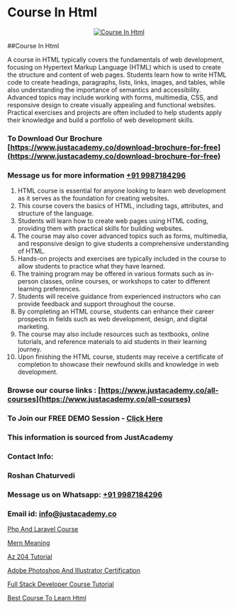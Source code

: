 # Course In Html

<p align="center">
  <a href="https://justacademy.co/course-detail/html-training">
    <img src="https://justacademy.co/storage2/course_image/1676636567_course_image.webp" alt="Course In Html">
  </a>
</p>
##Course In Html

A course in HTML typically covers the fundamentals of web development, focusing on Hypertext Markup Language (HTML) which is used to create the structure and content of web pages. Students learn how to write HTML code to create headings, paragraphs, lists, links, images, and tables, while also understanding the importance of semantics and accessibility. Advanced topics may include working with forms, multimedia, CSS, and responsive design to create visually appealing and functional websites. Practical exercises and projects are often included to help students apply their knowledge and build a portfolio of web development skills.
### To Download Our Brochure [https://www.justacademy.co/download-brochure-for-free](https://www.justacademy.co/download-brochure-for-free)
### Message us for more information [+91 9987184296](https://api.whatsapp.com/send?phone=919987184296)
1) HTML course is essential for anyone looking to learn web development as it serves as the foundation for creating websites.
2) This course covers the basics of HTML, including tags, attributes, and structure of the language.
3) Students will learn how to create web pages using HTML coding, providing them with practical skills for building websites.
4) The course may also cover advanced topics such as forms, multimedia, and responsive design to give students a comprehensive understanding of HTML.
5) Hands-on projects and exercises are typically included in the course to allow students to practice what they have learned.
6) The training program may be offered in various formats such as in-person classes, online courses, or workshops to cater to different learning preferences.
7) Students will receive guidance from experienced instructors who can provide feedback and support throughout the course.
8) By completing an HTML course, students can enhance their career prospects in fields such as web development, design, and digital marketing.
9) The course may also include resources such as textbooks, online tutorials, and reference materials to aid students in their learning journey.
10) Upon finishing the HTML course, students may receive a certificate of completion to showcase their newfound skills and knowledge in web development.

### Browse our course links : [https://www.justacademy.co/all-courses](https://www.justacademy.co/all-courses) 
### To Join our FREE DEMO Session - [Click Here](https://www.justacademy.co/register-for-course-demo)


### This information is sourced from JustAcademy
### Contact Info:
### Roshan Chaturvedi
### Message us on Whatsapp: [+91 9987184296](https://api.whatsapp.com/send?phone=919987184296)
### Email id: [info@justacademy.co](mailto:info@justacademy.co)
                
[Php And Laravel Course](https://www.linkedin.com/pulse/php-laravel-course-justacademy-berlin-itqge?trackingId=hsqlbdyTMn51r%2FcL5b%2FDNw%3D%3D&lipi=urn%3Ali%3Apage%3Ad_flagship3_company_admin%3BWtIq9U3gRByMpXlbn9mh%2Bw%3D%3D)

[Mern Meaning](https://www.linkedin.com/pulse/mern-meaning-software-training-mountain-view-i9qdf?trackingId=je4pcsDRdmcyNv9x3q7AIw%3D%3D&lipi=urn%3Ali%3Apage%3Ad_flagship3_company_admin%3BLLr0XlPoQRKsrZpjwzzNmQ%3D%3D)

[Az 204 Tutorial](https://medium.com/@kumarishimmi99/az-204-tutorial-959585cb29a6)

[Adobe Photoshop And Illustrator Certification](https://medium.com/@roneet705/adobe-photoshop-and-illustrator-certification-622965f38395)

[Full Stack Developer Course Tutorial](https://justacademyin.github.io/justacademy/full-stack-developer-course-tutorial)

[Best Course To Learn Html](https://justacademyin.github.io/justacademy/best-course-to-learn-html)

